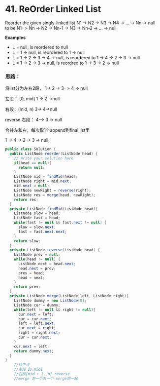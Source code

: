 # 41. ReOrder Linked List



Reorder the given singly-linked list N1 -&gt; N2 -&gt; N3 -&gt; N4 -&gt; … -&gt; Nn -&gt; null to be N1- &gt; Nn -&gt; N2 -&gt; Nn-1 -&gt; N3 -&gt; Nn-2 -&gt; … -&gt; null

**Examples**

* L = null, is reordered to null
* L = 1 -&gt; null, is reordered to 1 -&gt; null
* L = 1 -&gt; 2 -&gt; 3 -&gt; 4 -&gt; null, is reordered to 1 -&gt; 4 -&gt; 2 -&gt; 3 -&gt; null
* L = 1 -&gt; 2 -&gt; 3 -&gt; null, is reordred to 1 -&gt; 3 -&gt; 2 -&gt; null

### 思路：

将list分为左右2段， 1-&gt; 2 -&gt; 3- &gt; 4 -&gt; null

左段： \[0, mid\]    1 -&gt; 2 -&gt;null

右段：\(mid, n\) 3-&gt; 4-&gt;null

reverse 右段： 4—&gt; 3 -&gt; null

合并左和右，每次取1个append到final list里

1 -&gt; 4 -&gt; 2 -&gt; 3 -&gt; null;

```java
public class Solution {
  public ListNode reorder(ListNode head) {
    // Write your solution here
    if(head == null){
      return null;
    }
    ListNode mid = findMid(head);
    ListNode right = mid.next;
    mid.next = null;
    ListNode newRight = reverse(right);
    ListNode res = merge(head, newRight);
    return res;
  }
  private ListNode findMid(ListNode head){
    ListNode slow = head;
    ListNode fast = head;
    while(fast != null && fast.next != null) {
      slow = slow.next;
      fast = fast.next.next;
    }
    return slow;
  }
  private ListNode reverse(ListNode head) {
    ListNode prev = null;
    while(head != null) {
      ListNode next = head.next;
      head.next = prev;
      prev = head;
      head = next;
    }
    return prev;
  }
  private ListNode merge(ListNode left, ListNode right){
    ListNode dummy = new ListNode(0);
    ListNode cur = dummy;
    while(left != null && right != null){
      cur.next = left;
      cur = cur.next;
      left = left.next;
      cur.next = right;
      right = right.next;
      cur = cur.next;
    }
    cur.next = left;
    return dummy.next;
  }
}
    //找中点
    //左段【0.mid】
    //右段[mid + 1, n] reverse
    //merge 左一个右一个 merge到一起
```

